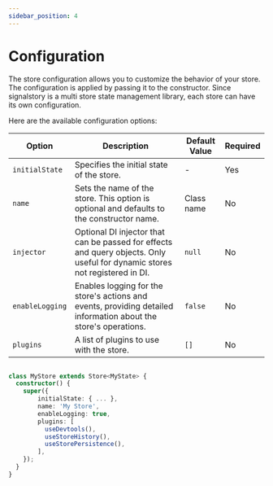```yaml
---
sidebar_position: 4
---
```


# Configuration

The store configuration allows you to customize the behavior of your store. The configuration is applied by passing it to the constructor. Since signalstory is a multi store state management library, each store can have its own configuration.

Here are the available configuration options:

| Option          | Description                                                                                                                 | Default Value | Required |
| --------------- | --------------------------------------------------------------------------------------------------------------------------- | ------------- | -------- |
| `initialState`  | Specifies the initial state of the store.                                                                                   | -             | Yes      |
| `name`          | Sets the name of the store. This option is optional and defaults to the constructor name.                                   | Class name    | No       |
| `injector`      | Optional DI injector that can be passed for effects and query objects. Only useful for dynamic stores not registered in DI. | `null`        | No       |
| `enableLogging` | Enables logging for the store's actions and events, providing detailed information about the store's operations.            | `false`       | No       |
| `plugins`       | A list of plugins to use with the store.                                                                                    | `[]`          | No       |

```typescript

class MyStore extends Store<MyState> {
  constructor() {
    super({
        initialState: { ... },
        name: 'My Store',
        enableLogging: true,
        plugins: [
          useDevtools(),
          useStoreHistory(),
          useStorePersistence(),
        ],
    });
  }
}

```
